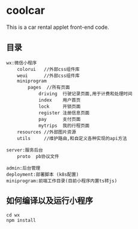 # coolcar
This is a car rental applet front-end code.


## 目录
    wx:微信小程序
        colorui   //外部css组件库
        weui      //外部css组件库
        miniprogram
            pages  //所有页面
                driving  行驶记录页面,用于计费和处理时间
                index    用户首页
                lock     开锁页面
                register 注册信息页面
                pay      支付页面
                mytrips  我的行程页面
        resources //外部图片资源
        utils     //维护路由,和自定义各种实现的api方法

    server:服务后台
        proto  pb协议文件

    admin:后台管理
    deployment:部署脚本 (k8s配置)
    miniprogram:前端工作目录(目前小程序内置ts转js)

## 如何编译以及运行小程序
    cd wx
    npm install